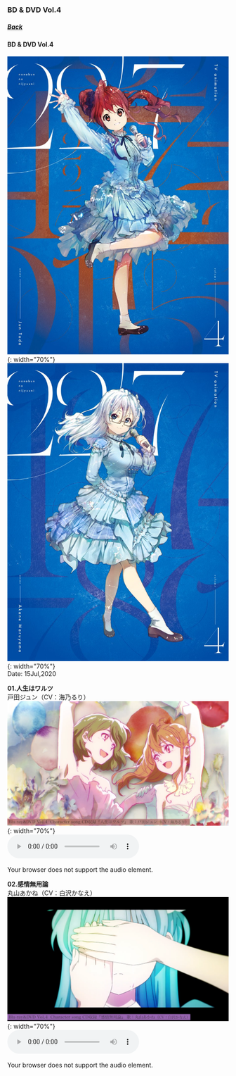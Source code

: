 ### BD & DVD Vol.4
##### [Back](Music_List.md)

#### BD & DVD Vol.4
![BDDVDVol4_Jun](../../Img/Music/BDDVDVol4_JunCover.jpg){: width="70%"}  
![BDDVDVol4_Akane](../../Img/Music/BDDVDVol4_AkaneCover.jpg){: width="70%"}  
Date: 15Jul,2020  

**01.人生はワルツ**  
戸田ジュン（CV：海乃るり）  
![人生はワルツ](../../Img/Music/BDDVDVol4_Jun.PNG){: width="70%"}  
<audio controls="controls">
  <source type="audio/mp3" src="../../Music/Character%20Songs/01.人生はワルツ.mp3"></source>
  <p>Your browser does not support the audio element.</p>
</audio>

**02.感情無用論**  
丸山あかね（CV：白沢かなえ）  
![感情無用論](../../Img/Music/BDDVDVol4_Akane.PNG){: width="70%"}  
<audio controls="controls">
  <source type="audio/mp3" src="../../Music/Character%20Songs/02.感情無用論.mp3"></source>
  <p>Your browser does not support the audio element.</p>
</audio>
